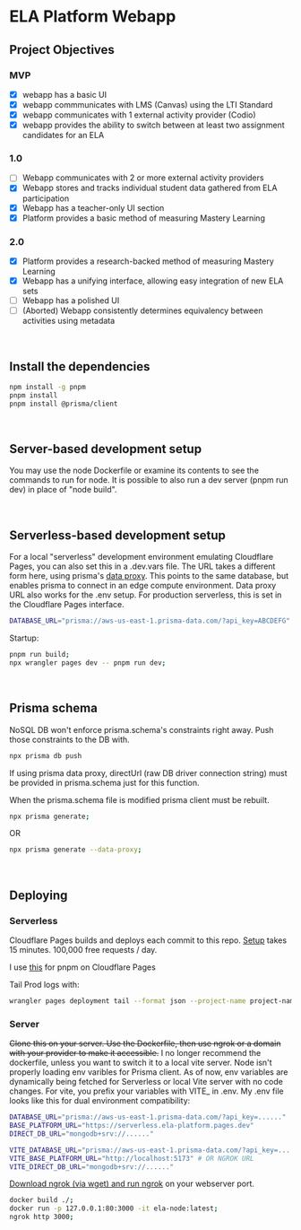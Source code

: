 # ELA Platform Webapp

## **Project Objectives**

### MVP

- [x] webapp has a basic UI
- [x] webapp commmunicates with LMS (Canvas) using the LTI Standard
- [x] webapp communicates with 1 external activity provider (Codio)
- [x] webapp provides the ability to switch between at least two assignment candidates for an ELA

### 1.0

- [ ] Webapp communicates with 2 or more external activity providers
- [x] Webapp stores and tracks individual student data gathered from ELA participation
- [x] Webapp has a teacher-only UI section
- [x] Platform provides a basic method of measuring Mastery Learning

### 2.0

- [x] Platform provides a research-backed method of measuring Mastery Learning
- [x] Webapp has a unifying interface, allowing easy integration of new ELA sets
- [ ] Webapp has a polished UI
- [ ] (Aborted) Webapp consistently determines equivalency between activities using metadata

&nbsp;

## **Install the dependencies**

```bash
npm install -g pnpm
pnpm install
pnpm install @prisma/client
```

&nbsp;

## **Server-based development setup**

You may use the node Dockerfile or examine its contents to see the commands to run for node. It is possible to also run a dev server (pnpm run dev) in place of "node build".

&nbsp;

## **Serverless-based development setup**

For a local "serverless" development environment emulating Cloudflare Pages, you can also set this in a .dev.vars file. The URL takes a different form here, using prisma's [data proxy](https://www.prisma.io/docs/data-platform/data-proxy). This points to the same database, but enables prisma to connect in an edge compute environment. Data proxy URL also works for the .env setup. For production serverless, this is set in the Cloudflare Pages interface.

```bash
DATABASE_URL="prisma://aws-us-east-1.prisma-data.com/?api_key=ABCDEFG"
```

Startup:

```bash
pnpm run build;
npx wrangler pages dev -- pnpm run dev;
```

&nbsp;

## **Prisma schema**

NoSQL DB won't enforce prisma.schema's constraints right away. Push those constraints to the DB with.

```bash
npx prisma db push
```

If using prisma data proxy, directUrl (raw DB driver connection string) must be provided in prisma.schema just for this function.

When the prisma.schema file is modified prisma client must be rebuilt.

```bash
npx prisma generate;
```

OR

```bash
npx prisma generate --data-proxy;
```

&nbsp;

## **Deploying**

### **Serverless**

Cloudflare Pages builds and deploys each commit to this repo.
[Setup](https://kit.svelte.dev/docs/adapter-cloudflare) takes 15 minutes. 100,000 free requests / day.

I use [this](https://community.cloudflare.com/t/add-pnpm-to-pre-installed-cloudflare-pages-tools/288514/5) for pnpm on Cloudflare Pages

Tail Prod logs with:

```bash
wrangler pages deployment tail --format json --project-name project-name
```

### **Server**

~~Clone this on your server. Use the Dockerfile, then use ngrok or a domain with your provider to make it accessible.~~
I no longer recommend the dockerfile, unless you want to switch it to a local vite server. Node isn't properly loading env varibles for Prisma client. As of now, env variables are dynamically being fetched for Serverless or local Vite server with no code changes. For vite, you prefix your variables with VITE_ in .env. My .env file looks like this for dual environment compatibility:

```bash
DATABASE_URL="prisma://aws-us-east-1.prisma-data.com/?api_key=......"
BASE_PLATFORM_URL="https://serverless.ela-platform.pages.dev"
DIRECT_DB_URL="mongodb+srv://......"

VITE_DATABASE_URL="prisma://aws-us-east-1.prisma-data.com/?api_key=......"
VITE_BASE_PLATFORM_URL="http://localhost:5173" # OR NGROK URL
VITE_DIRECT_DB_URL="mongodb+srv://......"
```

[Download ngrok (via wget) and run ngrok](https://dashboard.ngrok.com/get-started/setup) on your webserver port.

```bash
docker build ./;
docker run -p 127.0.0.1:80:3000 -it ela-node:latest;
ngrok http 3000;
```
